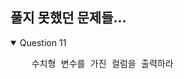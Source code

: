 ## 풀지 못했던 문제들...
<details open>
  <summary>Question 11</summary>
  <pre>
    수치형 변수를 가진 컬럼을 출력하라
  </pre>
</details>
